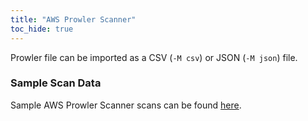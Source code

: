 ```yaml
---
title: "AWS Prowler Scanner"
toc_hide: true
---
```

Prowler file can be imported as a CSV (`-M csv`) or JSON (`-M json`) file.

### Sample Scan Data
Sample AWS Prowler Scanner scans can be found [here](https://github.com/DefectDojo/django-DefectDojo/tree/master/unittests/scans/aws_prowler).
